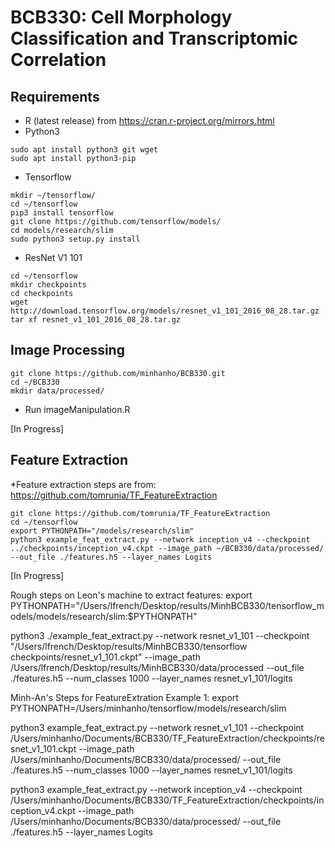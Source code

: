 # BCB330: Cell Morphology Classification and Transcriptomic Correlation

## Requirements
* R (latest release) from https://cran.r-project.org/mirrors.html
* Python3
```
sudo apt install python3 git wget
sudo apt install python3-pip
```
* Tensorflow
```
mkdir ~/tensorflow/
cd ~/tensorflow
pip3 install tensorflow
git clone https://github.com/tensorflow/models/
cd models/research/slim
sudo python3 setup.py install
```
* ResNet V1 101
```
cd ~/tensorflow
mkdir checkpoints
cd checkpoints
wget http://download.tensorflow.org/models/resnet_v1_101_2016_08_28.tar.gz
tar xf resnet_v1_101_2016_08_28.tar.gz
```

## Image Processing
```
git clone https://github.com/minhanho/BCB330.git
cd ~/BCB330
mkdir data/processed/
```
* Run imageManipulation.R

[In Progress]

## Feature Extraction
*Feature extraction steps are from: https://github.com/tomrunia/TF_FeatureExtraction
```
git clone https://github.com/tomrunia/TF_FeatureExtraction
cd ~/tensorflow
export PYTHONPATH="/models/research/slim"
python3 example_feat_extract.py --network inception_v4 --checkpoint ../checkpoints/inception_v4.ckpt --image_path ~/BCB330/data/processed/ --out_file ./features.h5 --layer_names Logits
```
[In Progress]

Rough steps on Leon's machine to extract features:
export PYTHONPATH="/Users/lfrench/Desktop/results/MinhBCB330/tensorflow_models/models/research/slim:$PYTHONPATH"

python3 ./example_feat_extract.py --network resnet_v1_101 --checkpoint "/Users/lfrench/Desktop/results/MinhBCB330/tensorflow checkpoints/resnet_v1_101.ckpt" --image_path /Users/lfrench/Desktop/results/MinhBCB330/data/processed --out_file ./features.h5 --num_classes 1000  --layer_names resnet_v1_101/logits

Minh-An's Steps for FeatureExtration Example 1:
export PYTHONPATH=/Users/minhanho/tensorflow/models/research/slim

python3 example_feat_extract.py --network resnet_v1_101 --checkpoint /Users/minhanho/Documents/BCB330/TF_FeatureExtraction/checkpoints/resnet_v1_101.ckpt --image_path /Users/minhanho/Documents/BCB330/data/processed/ --out_file ./features.h5 --num_classes 1000 --layer_names resnet_v1_101/logits

python3 example_feat_extract.py --network inception_v4 --checkpoint /Users/minhanho/Documents/BCB330/TF_FeatureExtraction/checkpoints/inception_v4.ckpt --image_path /Users/minhanho/Documents/BCB330/data/processed/ --out_file ./features.h5 --layer_names Logits
